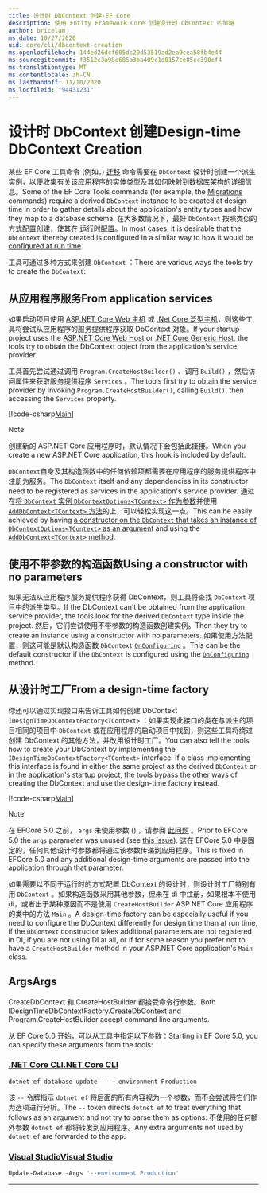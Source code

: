 ```yaml
---
title: 设计时 DbContext 创建-EF Core
description: 使用 Entity Framework Core 创建设计时 DbContext 的策略
author: bricelam
ms.date: 10/27/2020
uid: core/cli/dbcontext-creation
ms.openlocfilehash: 144ed26dcf605dc29d53519ad2ea9cea58fb4e44
ms.sourcegitcommit: f3512e3a98e685a3ba409c1d0157ce85cc390cf4
ms.translationtype: MT
ms.contentlocale: zh-CN
ms.lasthandoff: 11/10/2020
ms.locfileid: "94431231"
---
```

# <a name="design-time-dbcontext-creation"></a><span data-ttu-id="8ca55-103">设计时 DbContext 创建</span><span class="sxs-lookup"><span data-stu-id="8ca55-103">Design-time DbContext Creation</span></span>

<span data-ttu-id="8ca55-104">某些 EF Core 工具命令 (例如，) [迁移][1] 命令需要在 `DbContext` 设计时创建一个派生实例，以便收集有关该应用程序的实体类型及其如何映射到数据库架构的详细信息。</span><span class="sxs-lookup"><span data-stu-id="8ca55-104">Some of the EF Core Tools commands (for example, the [Migrations][1] commands) require a derived `DbContext` instance to be created at design time in order to gather details about the application's entity types and how they map to a database schema.</span></span> <span data-ttu-id="8ca55-105">在大多数情况下，最好 `DbContext` 按照类似的方式配置创建，使其在 [运行时配置][2]。</span><span class="sxs-lookup"><span data-stu-id="8ca55-105">In most cases, it is desirable that the `DbContext` thereby created is configured in a similar way to how it would be [configured at run time][2].</span></span>

<span data-ttu-id="8ca55-106">工具可通过多种方式来创建 `DbContext` ：</span><span class="sxs-lookup"><span data-stu-id="8ca55-106">There are various ways the tools try to create the `DbContext`:</span></span>

## <a name="from-application-services"></a><span data-ttu-id="8ca55-107">从应用程序服务</span><span class="sxs-lookup"><span data-stu-id="8ca55-107">From application services</span></span>

<span data-ttu-id="8ca55-108">如果启动项目使用 [ASP.NET Core Web 主机][3] 或 [.Net Core 泛型主机][4]，则这些工具将尝试从应用程序的服务提供程序获取 DbContext 对象。</span><span class="sxs-lookup"><span data-stu-id="8ca55-108">If your startup project uses the [ASP.NET Core Web Host][3] or [.NET Core Generic Host][4], the tools try to obtain the DbContext object from the application's service provider.</span></span>

<span data-ttu-id="8ca55-109">工具首先尝试通过调用 `Program.CreateHostBuilder()` 、调用 `Build()` ，然后访问属性来获取服务提供程序 `Services` 。</span><span class="sxs-lookup"><span data-stu-id="8ca55-109">The tools first try to obtain the service provider by invoking `Program.CreateHostBuilder()`, calling `Build()`, then accessing the `Services` property.</span></span>

[!code-csharp[Main](../../../samples/core/Miscellaneous/CommandLine/ApplicationService.cs#ApplicationService)]

> [!NOTE]
> <span data-ttu-id="8ca55-110">创建新的 ASP.NET Core 应用程序时，默认情况下会包括此挂接。</span><span class="sxs-lookup"><span data-stu-id="8ca55-110">When you create a new ASP.NET Core application, this hook is included by default.</span></span>

<span data-ttu-id="8ca55-111">`DbContext`自身及其构造函数中的任何依赖项都需要在应用程序的服务提供程序中注册为服务。</span><span class="sxs-lookup"><span data-stu-id="8ca55-111">The `DbContext` itself and any dependencies in its constructor need to be registered as services in the application's service provider.</span></span> <span data-ttu-id="8ca55-112">通过在[将 `DbContext` 实例 `DbContextOptions<TContext>` 作为参数][5]并使用[ `AddDbContext<TContext>` 方法][6]的上，可以轻松实现这一点。</span><span class="sxs-lookup"><span data-stu-id="8ca55-112">This can be easily achieved by having [a constructor on the `DbContext` that takes an instance of `DbContextOptions<TContext>` as an argument][5] and using the [`AddDbContext<TContext>` method][6].</span></span>

## <a name="using-a-constructor-with-no-parameters"></a><span data-ttu-id="8ca55-113">使用不带参数的构造函数</span><span class="sxs-lookup"><span data-stu-id="8ca55-113">Using a constructor with no parameters</span></span>

<span data-ttu-id="8ca55-114">如果无法从应用程序服务提供程序获得 DbContext，则工具将查找 `DbContext` 项目中的派生类型。</span><span class="sxs-lookup"><span data-stu-id="8ca55-114">If the DbContext can't be obtained from the application service provider, the tools look for the derived `DbContext` type inside the project.</span></span> <span data-ttu-id="8ca55-115">然后，它们尝试使用不带参数的构造函数创建实例。</span><span class="sxs-lookup"><span data-stu-id="8ca55-115">Then they try to create an instance using a constructor with no parameters.</span></span> <span data-ttu-id="8ca55-116">如果使用方法配置，则这可能是默认构造函数 `DbContext` [`OnConfiguring`][7] 。</span><span class="sxs-lookup"><span data-stu-id="8ca55-116">This can be the default constructor if the `DbContext` is configured using the [`OnConfiguring`][7] method.</span></span>

## <a name="from-a-design-time-factory"></a><span data-ttu-id="8ca55-117">从设计时工厂</span><span class="sxs-lookup"><span data-stu-id="8ca55-117">From a design-time factory</span></span>

<span data-ttu-id="8ca55-118">你还可以通过实现接口来告诉工具如何创建 DbContext `IDesignTimeDbContextFactory<TContext>` ：如果实现此接口的类在与派生的项目相同的项目中 `DbContext` 或在应用程序的启动项目中找到，则这些工具将绕过创建 DbContext 的其他方法，并改用设计时工厂。</span><span class="sxs-lookup"><span data-stu-id="8ca55-118">You can also tell the tools how to create your DbContext by implementing the `IDesignTimeDbContextFactory<TContext>` interface: If a class implementing this interface is found in either the same project as the derived `DbContext` or in the application's startup project, the tools bypass the other ways of creating the DbContext and use the design-time factory instead.</span></span>

[!code-csharp[Main](../../../samples/core/Miscellaneous/CommandLine/BloggingContextFactory.cs#BloggingContextFactory)]

> [!NOTE]
> <span data-ttu-id="8ca55-119">在 EFCore 5.0 之前， `args` 未使用参数 () ，请参阅 [此问题][8] 。</span><span class="sxs-lookup"><span data-stu-id="8ca55-119">Prior to EFCore 5.0 the `args` parameter was unused (see [this issue][8]).</span></span>
> <span data-ttu-id="8ca55-120">这在 EFCore 5.0 中是固定的，任何其他设计时参数都将通过该参数传递到应用程序。</span><span class="sxs-lookup"><span data-stu-id="8ca55-120">This is fixed in EFCore 5.0 and any additional design-time arguments are passed into the application through that parameter.</span></span>

<span data-ttu-id="8ca55-121">如果需要以不同于运行时的方式配置 DbContext 的设计时，则设计时工厂特别有用 `DbContext` 。如果构造函数采用其他参数，但未在 di 中注册，如果根本不使用 di，或者出于某种原因而不是使用 `CreateHostBuilder` ASP.NET Core 应用程序的类中的方法 `Main` 。</span><span class="sxs-lookup"><span data-stu-id="8ca55-121">A design-time factory can be especially useful if you need to configure the DbContext differently for design time than at run time, if the `DbContext` constructor takes additional parameters are not registered in DI, if you are not using DI at all, or if for some reason you prefer not to have a `CreateHostBuilder` method in your ASP.NET Core application's `Main` class.</span></span>

## <a name="args"></a><span data-ttu-id="8ca55-122">Args</span><span class="sxs-lookup"><span data-stu-id="8ca55-122">Args</span></span>

<span data-ttu-id="8ca55-123">CreateDbContext 和 CreateHostBuilder 都接受命令行参数。</span><span class="sxs-lookup"><span data-stu-id="8ca55-123">Both IDesignTimeDbContextFactory.CreateDbContext and Program.CreateHostBuilder accept command line arguments.</span></span>

<span data-ttu-id="8ca55-124">从 EF Core 5.0 开始，可以从工具中指定以下参数：</span><span class="sxs-lookup"><span data-stu-id="8ca55-124">Starting in EF Core 5.0, you can specify these arguments from the tools:</span></span>

### <a name="net-core-cli"></a>[<span data-ttu-id="8ca55-125">.NET Core CLI</span><span class="sxs-lookup"><span data-stu-id="8ca55-125">.NET Core CLI</span></span>](#tab/dotnet-core-cli)

```dotnetcli
dotnet ef database update -- --environment Production
```

<span data-ttu-id="8ca55-126">该 `--` 令牌指示 `dotnet ef` 将后面的所有内容视为一个参数，而不会尝试将它们作为选项进行分析。</span><span class="sxs-lookup"><span data-stu-id="8ca55-126">The `--` token directs `dotnet ef` to treat everything that follows as an argument and not try to parse them as options.</span></span> <span data-ttu-id="8ca55-127">不使用的任何额外参数 `dotnet ef` 都将转发到应用程序。</span><span class="sxs-lookup"><span data-stu-id="8ca55-127">Any extra arguments not used by `dotnet ef` are forwarded to the app.</span></span>

### <a name="visual-studio"></a>[<span data-ttu-id="8ca55-128">Visual Studio</span><span class="sxs-lookup"><span data-stu-id="8ca55-128">Visual Studio</span></span>](#tab/vs)

```powershell
Update-Database -Args '--environment Production'
```

***

  [1]: xref:core/managing-schemas/migrations/index
  [2]: xref:core/dbcontext-configuration/index
  [3]: /aspnet/core/fundamentals/host/web-host
  [4]: /aspnet/core/fundamentals/host/generic-host
  [5]: xref:core/dbcontext-configuration/index#constructor-argument
  [6]: xref:core/dbcontext-configuration/index#using-dbcontext-with-dependency-injection
  [7]: xref:core/dbcontext-configuration/index#onconfiguring
  [8]: https://github.com/dotnet/efcore/issues/8332

